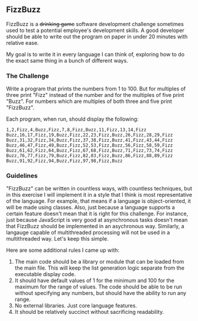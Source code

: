 ## FizzBuzz

FizzBuzz is a ~~drinking game~~ software development challenge sometimes used to test a potential employee's development skills. A good developer should be able to write out the program on paper in under 20 minutes with relative ease.

My goal is to write it in every language I can think of, exploring how to do the exact same thing in a bunch of different ways.

### The Challenge

Write a program that prints the numbers from 1 to 100. But for multiples of three print "Fizz" instead of the number and for the multiples of five print "Buzz". For numbers which are multiples of both three and five print "FizzBuzz".

Each program, when run, should display the following:

```
1,2,Fizz,4,Buzz,Fizz,7,8,Fizz,Buzz,11,Fizz,13,14,Fizz Buzz,16,17,Fizz,19,Buzz,Fizz,22,23,Fizz,Buzz,26,Fizz,28,29,Fizz Buzz,31,32,Fizz,34,Buzz,Fizz,37,38,Fizz,Buzz,41,Fizz,43,44,Fizz Buzz,46,47,Fizz,49,Buzz,Fizz,52,53,Fizz,Buzz,56,Fizz,58,59,Fizz Buzz,61,62,Fizz,64,Buzz,Fizz,67,68,Fizz,Buzz,71,Fizz,73,74,Fizz Buzz,76,77,Fizz,79,Buzz,Fizz,82,83,Fizz,Buzz,86,Fizz,88,89,Fizz Buzz,91,92,Fizz,94,Buzz,Fizz,97,98,Fizz,Buzz
```

### Guidelines

"FizzBuzz" can be written in countless ways, with countless techniques, but in this exercise I will implement it in a style that I think is most representative of the language. For example, that means if a language is object-oriented, it will be made using classes. Also, just because a language supports a certain feature doesn't mean that it is right for this challenge. For instance, just because JavaScript is very good at asynchronous tasks doesn't mean that FizzBuzz should be implemented in an asychronous way. Similarly, a langauge capable of multithreaded processing will not be used in a multithreaded way. Let's keep this simple.

Here are some additional rules I came up with:

1. The main code should be a library or module that can be loaded from the main file. This will keep the list generation logic separate from the executable display code.
2. It should have default values of 1 for the minimum and 100 for the maximum for the range of values. The code should be able to be run without specifying any numbers, but should have the ability to run any range.
3. No external libraries. Just core language features.
4. It should be relatively succinct without sacrificing readability.